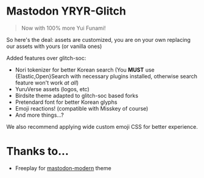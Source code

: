 # Mastodon YRYR-Glitch

> Now with 100% more Yui Funami!

So here's the deal: assets are customized, you are on your own replacing our assets with yours (or vanilla ones)

Added features over glitch-soc:
- Nori tokenizer for better Korean search (You **MUST** use {Elastic,Open}Search with necessary plugins installed, otherwise search feature won't work *at all*)
- YuruVerse assets (logos, etc)
- Birdsite theme adapted to glitch-soc based forks
- Pretendard font for better Korean glyphs
- Emoji reactions! (compatible with Misskey of course)
- And more things...?

We also recommend applying wide custom emoji CSS for better experience.

# Thanks to...
- Freeplay for [mastodon-modern](https://codeberg.org/Freeplay/Mastodon-Modern/src/branch/main) theme
